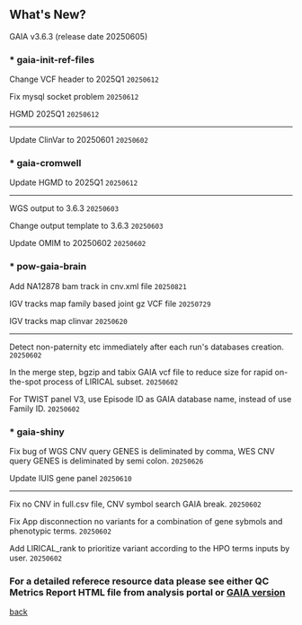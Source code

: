 ## What's New?

GAIA v3.6.3 (release date 20250605)

### * gaia-init-ref-files

Change VCF header to 2025Q1  `20250612`

Fix mysql socket problem  `20250612`

HGMD 2025Q1  `20250612`

----------------------------------------------------------------------------------------------------------------------------------------

Update ClinVar to 20250601  `20250602`

### * gaia-cromwell

Update HGMD to 2025Q1  `20250612`

----------------------------------------------------------------------------------------------------------------------------------------

WGS output to 3.6.3  `20250603`

Change output template to 3.6.3  `20250603`

Update OMIM to 20250602  `20250602`

### * pow-gaia-brain

Add NA12878 bam track in cnv.xml file  `20250821`

IGV tracks map family based joint gz VCF file  `20250729`

IGV tracks map clinvar  `20250620`

----------------------------------------------------------------------------------------------------------------------------------------

Detect non-paternity etc immediately after each run's databases creation.  `20250602`

In the merge step, bgzip and tabix GAIA vcf file to reduce size for rapid on-the-spot process of LIRICAL subset.  `20250602`

For TWIST panel V3, use Episode ID as GAIA database name, instead of use Family ID.  `20250602`

### * gaia-shiny

Fix bug of WGS CNV query GENES is deliminated by comma, WES CNV query GENES is deliminated by semi colon.  `20250626`

Update IUIS gene panel  `20250610`

----------------------------------------------------------------------------------------------------------------------------------------

Fix no CNV in full.csv file, CNV symbol search GAIA break.  `20250602`

Fix App disconnection no variants for a combination of gene sybmols and phenotypic terms.  `20250602`

Add LIRICAL_rank to prioritize variant according to the HPO terms inputs by user.  `20250602`

### For a detailed referece resource data please see either QC Metrics Report HTML file from analysis portal or [GAIA version](./another-page_3.6.3_GAIA_version.html)

[back](./)
